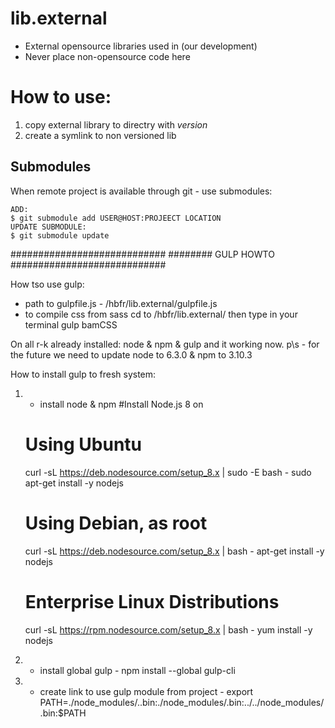 lib.external
============

* External opensource libraries used in (our development)
* Never place non-opensource code here

How to use:
===========

1. copy external library to directry with *version*
2. create a symlink to non versioned lib


Submodules
----------

When remote project is available through git - use submodules:

    ADD:
    $ git submodule add USER@HOST:PROJEECT LOCATION
    UPDATE SUBMODULE:
    $ git submodule update


############################
########  GULP HOWTO
############################

How tso use gulp:
- path to gulpfile.js - /hbfr/lib.external/gulpfile.js
- to compile css from sass cd to /hbfr/lib.external/ then type in your terminal gulp bamCSS

On all r-k already installed: node & npm & gulp and it working now.
p\s - for the future we need to update node to 6.3.0 & npm to 3.10.3 

How to install gulp to fresh system:
1) - install node & npm
    #Install Node.js 8 on
    # Using Ubuntu
    curl -sL https://deb.nodesource.com/setup_8.x | sudo -E bash -
    sudo apt-get install -y nodejs

    # Using Debian, as root
    curl -sL https://deb.nodesource.com/setup_8.x | bash -
    apt-get install -y nodejs

    # Enterprise Linux Distributions
    curl -sL https://rpm.nodesource.com/setup_8.x | bash -
    yum install -y nodejs

2) - install global gulp - npm install --global gulp-cli
3) - create link to use gulp module from project - export PATH=./node_modules/..bin:./node_modules/.bin:../../node_modules/.bin:$PATH
